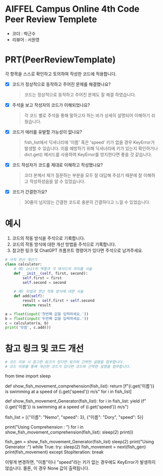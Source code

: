 # AIFFEL Campus Online 4th Code Peer Review Templete
- 코더 : 박근수
- 리뷰어 : 서원영


# PRT(PeerReviewTemplate) 
각 항목을 스스로 확인하고 토의하여 작성한 코드에 적용합니다.

- [X] 코드가 정상적으로 동작하고 주어진 문제를 해결했나요?
  > 코드는 정상적으로 동작하고 주어진 문제도 잘 해결 하였습니다.
- [X] 주석을 보고 작성자의 코드가 이해되었나요?
  > 각 코드 별로 주석을 통해 말하고자 하는 바가 상세히 설명되어 이해하기 쉬웠습니다.
- [X] 코드가 에러를 유발할 가능성이 없나요?
  > fish_list에서 딕셔너리에 '이름' 혹은 'speed' 키가 없을 경우 KeyError가 발생할 수 있습니다. 이를 예방하기 위해 딕셔너리에 키가 있는지 확인하거나 dict.get() 메서드를 사용하여 KeyError를 방지한다면 좋을 것 같습니다.
- [X] 코드 작성자가 코드를 제대로 이해하고 작성했나요?
  > 코더 분께서 제가 질문하는 부분을 모두 잘 대답해 주셨기 때문에 잘 이해하고 작성하셨음을 알 수 있었습니다.
- [X] 코드가 간결한가요?
  > 30줄이 넘지않는 간결한 코드로 충분히 간결하다고 느낄 수 있었습니다.

# 예시
1. 코드의 작동 방식을 주석으로 기록합니다.
2. 코드의 작동 방식에 대한 개선 방법을 주석으로 기록합니다.
3. 참고한 링크 및 ChatGPT 프롬프트 명령어가 있다면 주석으로 남겨주세요.
```python
# 사칙 연산 계산기
class calculator:
    # 예) init의 역할과 각 매서드의 의미를 서술
    def __init__(self, first, second):
        self.first = first
        self.second = second
    
    # 예) 덧셈과 연산 작동 방식에 대한 서술
    def add(self):
        result = self.first + self.second
        return result

a = float(input('첫번째 값을 입력하세요.')) 
b = float(input('두번째 값을 입력하세요.')) 
c = calculator(a, b)
print('덧셈', c.add()) 
```

# 참고 링크 및 코드 개선
```python
# 코드 리뷰 시 참고한 링크가 있다면 링크와 간략한 설명을 첨부합니다.
# 코드 리뷰를 통해 개선한 코드가 있다면 코드와 간략한 설명을 첨부합니다.
```
from time import sleep 

def show_fish_movement_comprehension(fish_list): 
    return [f"{i.get('이름')} is swimming at a speed of {i.get('speed')} m/s" for i in fish_list] 

def show_fish_movement_Generator(fish_list): 
    for i in fish_list: 
        yield (f"{i.get('이름')} is swimming at a speed of {i.get('speed')} m/s")

fish_list = [{"이름": "Nemo", "speed": 3}, {"이름": "Dory", "speed": 5}]

print("Using Comprehension : ")
for i in show_fish_movement_comprehension(fish_list): 
    sleep(2)
    print(i)

fish_gen = show_fish_movement_Generator(fish_list)
sleep(2)
print("Using Generator :")
while True: 
    try:
        sleep(2)
        fish_movement = next(fish_gen)
        print(fish_movement)
    except StopIteration: 
        break

  이렇게 변경하면, "이름"이나 "speed"라는 키가 없는 경우에도 KeyError가 발생하지 않습니다. 물론, 이 경우 None 값이 출력됩니다.
